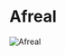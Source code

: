 # Afreal
![Afreal](https://github.com/user-attachments/assets/7a80e686-4e94-42ba-b2b1-54087ab5ab79)

